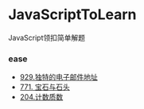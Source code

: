 # JavaScriptToLearn
JavaScript领扣简单解题
  ### ease
  - [929.独特的电子邮件地址](https://github.com/hartmo/JavaScriptToLearn/blob/master/EASY/929.独特的电子邮件地址.html)
  - [771. 宝石与石头](https://github.com/hartmo/JavaScriptToLearn/blob/master/EASY/771.宝石与石头.html)
  - [204.计数质数](https://github.com/hartmo/JavaScriptToLearn/blob/master/EASY/204.计数质数.html)